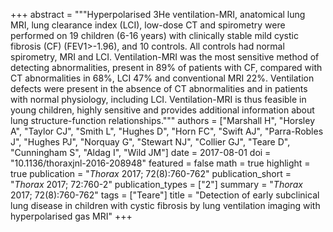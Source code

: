 +++
abstract = """Hyperpolarised 3He ventilation-MRI, anatomical lung MRI, lung clearance index (LCI), low-dose CT and spirometry were performed on 19 children (6-16 years) with clinically stable mild cystic fibrosis (CF) (FEV1>-1.96), and 10 controls. All controls had normal spirometry, MRI and LCI. Ventilation-MRI was the most sensitive method of detecting abnormalities, present in 89% of patients with CF, compared with CT abnormalities in 68%, LCI 47% and conventional MRI 22%. Ventilation defects were present in the absence of CT abnormalities and in patients with normal physiology, including LCI. Ventilation-MRI is thus feasible in young children, highly sensitive and provides additional information about lung structure-function relationships."""
authors = ["Marshall H", "Horsley A", "Taylor CJ", "Smith L", "Hughes D", "Horn FC", "Swift AJ", "Parra-Robles J", "Hughes PJ", "Norquay G", "Stewart NJ", "Collier GJ", "Teare D", "Cunningham S", "Aldag I", "Wild JM"]
date = 2017-08-01
doi = "10.1136/thoraxjnl-2016-208948"
featured = false
math = true
highlight = true
publication = "*Thorax* 2017; 72(8):760-762"
publication_short = "*Thorax* 2017; 72:760-2"
publication_types = ["2"]
summary = "*Thorax* 2017; 72(8):760-762"
tags = ["Teare"]
title = "Detection of early subclinical lung disease in children with cystic fibrosis by lung ventilation imaging with hyperpolarised gas MRI"
+++
